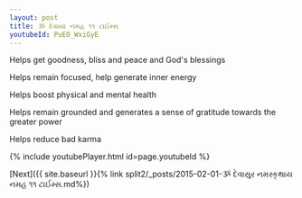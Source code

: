 ```yaml
---
layout: post
title: ૐ દેવાયા નમહ ૧૧ ટાઈમ્સ
youtubeId: PuEO_WxiGyE
---
```

 
 
Helps get goodness, bliss and peace and God's blessings
 
Helps remain focused, help generate inner energy 
 
Helps boost physical and mental health 
 
Helps remain grounded and generates a sense of gratitude towards the greater power 
 
Helps reduce bad karma
 
 
 
 


{% include youtubePlayer.html id=page.youtubeId %}
 
[Next]({{ site.baseurl }}{% link  split2/_posts/2015-02-01-ૐ દેવાસુર નમસ્કૃથાય નમહ ૧૧ ટાઈમ્સ.md%})
 
